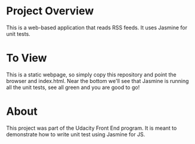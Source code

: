 # Project Overview

This is a web-based application that reads RSS feeds. It uses Jasmine for unit
tests.

# To View

This is a static webpage, so simply copy this repository and point the browser
and index.html. Near the bottom we'll see that Jasmine is running all the unit
tests, see all green and you are good to go!

# About
This project was part of the Udacity Front End program. It is meant to
demonstrate how to write unit test using Jasmine for JS.
